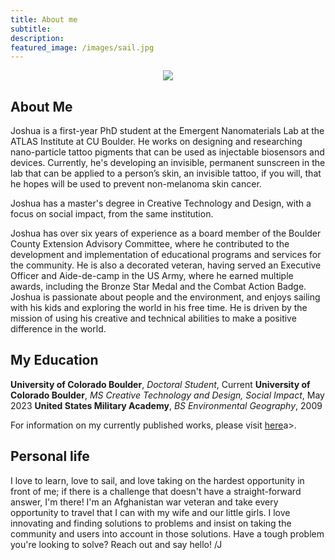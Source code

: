 ```yaml
---
title: About me
subtitle:
description:
featured_image: /images/sail.jpg
---
```


<p align = "center"><img src = "/images/labPortraitCoffie.jpg"></p>

## About Me

Joshua is a first-year PhD student at the Emergent Nanomaterials Lab at the ATLAS Institute at CU Boulder. He works on designing and researching nano-particle tattoo pigments that can be used as injectable biosensors and devices. Currently, he's developing an invisible, permanent sunscreen in the lab that can be applied to a person’s skin, an invisible tattoo, if you will, that he hopes will be used to prevent non-melanoma skin cancer.

Joshua has a master's degree in Creative Technology and Design, with a focus on social impact, from the same institution. 

Joshua has over six years of experience as a board member of the Boulder County Extension Advisory Committee, where he contributed to the development and implementation of educational programs and services for the community. He is also a decorated veteran, having served an Executive Officer and Aide-de-camp in the US Army, where he earned multiple awards, including the Bronze Star Medal and the Combat Action Badge. Joshua is passionate about people and the environment, and enjoys sailing with his kids and exploring the world in his free time. He is driven by the mission of using his creative and technical abilities to make a positive difference in the world.

## My Education

<b>University of Colorado Boulder</b>, <i>Doctoral Student</i>, Current
<b>University of Colorado Boulder</b>, <i>MS Creative Technology and Design, Social Impact</i>, May 2023
<b>United States Military Academy</b>, <i>BS Environmental Geography</i>, 2009

For information on my currently published works, please visit <a href="https://scholar.google.com/citations?user=Nez43X0AAAAJ&hl=en&oi=ao">here</a>a>.


## Personal life

I love to learn, love to sail, and love taking on the hardest opportunity in front of me; if there is a challenge that doesn't have a straight-forward answer, I'm there!  I'm an Afghanistan war veteran and take every opportunity to travel that I can with my wife and our little girls.  I love innovating and finding solutions to problems and insist on taking the community and users into account in those solutions.  Have a tough problem you're looking to solve?  Reach out and say hello! /J
